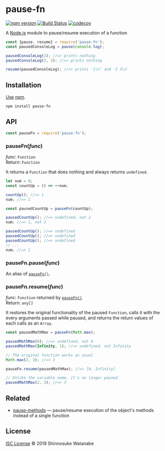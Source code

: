 # pause-fn

[![npm version](https://img.shields.io/npm/v/pause-fn.svg)](https://www.npmjs.com/package/pause-fn)
[![Build Status](https://travis-ci.com/shinnn/pause-fn.svg?branch=master)](https://travis-ci.com/shinnn/pause-fn)
[![codecov](https://codecov.io/gh/shinnn/pause-fn/branch/master/graph/badge.svg)](https://codecov.io/gh/shinnn/pause-fn)

A [Node.js](https://nodejs.org/) module to pause/resume execution of a function

```javascript
const {pause, resume} = require('pause-fn');
const pausedConsoleLog = pause(console.log);

pausedConsoleLog(1); //=> prints nothing
pausedConsoleLog(2, 3); //=> prints nothing

resume(pausedConsoleLog); //=> prints '1\n' and '2 3\n'
```

## Installation

[Use](https://docs.npmjs.com/cli/install) [npm](https://docs.npmjs.com/about-npm/).

```
npm install pause-fn
```

## API

```javascript
const pauseFn = require('pause-fn');
```

### pauseFn(*func*)

*func*: `Function`  
Return: `Function`

It returns a `Function` that does nothing and always returns `undefined`.

```javascript
let num = 0;
const countUp = () => ++num;

countUp(); //=> 1
num; //=> 1

const pausedCountUp = pauseFn(countUp);

pausedCountUp(); //=> undefined, not 2
num; //=> 1, not 2

pausedCountUp(); //=> undefined
pausedCountUp(); //=> undefined
pausedCountUp(); //=> undefined
// ...
num; //=> 1
```

### pauseFn.pause(*func*)

An alias of [`pauseFn()`](#pausefnfunc).

### pauseFn.resume(*func*)

*func*: `Function` returned by [`pauseFn()`](#pausefnfunc)  
Return: `any[]`

It restores the original functionality of the paused `Function`, calls it with the every arguments passed while paused, and returns the return values of each calls as an `Array`.

```javascript
const pausedMathMax = pauseFn(Math.max);

pausedMathMax(0); //=> undefined, not 0
pausedMathMax(Infinity, 1); //=> undefined, not Infinity

// The original function works as usual
Math.max(2, 3); //=> 3

pauseFn.resume(pausedMathMax); //=> [0, Infinity]

// Unlike the variable name, it's no longer paused
pausedMathMax(2, 3); //=> 3
```

## Related

* [pause-methods](https://github.com/shinnn/pause-methods) — pause/resume execution of the object's methods instead of a single function

## License

[ISC License](./LICENSE) © 2019 Shinnosuke Watanabe
